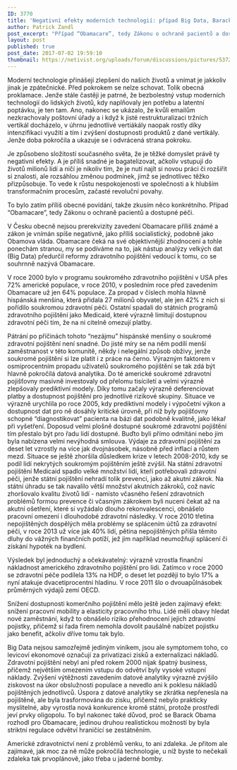 ```yaml
---
ID: 3770
title: 'Negativní efekty moderních technologií: případ Big Data, Baracka Obamy a&nbsp;Obamacare'
author: Patrick Zandl
post_excerpt: "Případ “Obamacare”, tedy Zákonu o ochraně pacientů a dostupné péči. Na něm se nám ukazuje, že moderní technologie nemají vždy jen ten zamýšlený efekt a změny, které přinášejí, mohou být složitější, komplexnější. "
layout: post
published: true
post_date: 2017-07-02 19:59:10
thumbnail: https://netivist.org/uploads/forum/discussions/pictures/53720c7355f4f50310886f02/pros-and-cons-of-obamacare.jpg
---
```

Moderní technologie přinášejí zlepšení do našich životů a vnímat je jakkoliv jinak je zpátečnické. Před pokrokem se nelze schovat. Tolik obecná proklamace. Jenže stále častěji je patrné, že bezbolestný vstup moderních technologií do lidských životů, kdy naplňovaly jen potřebu a latentní poptávku, je ten tam. Ano, nakonec se ukázalo, že kvůli emailům nezkrachovaly poštovní úřady a i když k jisté restrukturalizaci tržních vertikál docházelo, v úhrnu jednotlivé vertiákály naopak rostly díky intenzifikaci využití a tím i zvýšení dostupnosti produktů z dané vertikály. Jenže doba pokročila a ukazuje se i odvrácená strana pokroku.

Je způsobeno složitostí současného světa, že je těžké domyslet právě ty negativní efekty. A je příliš snadné je bagatelizovat, ačkoliv vstupují do životů milionů lidí a ničí je nikoliv tím, že je nutí najít si novou práci či rozšířit si znalosti, ale rozsáhlou změnou podmínek, jimž se jednotlivec těžko přizpůsobuje. To vede k růstu nespokojenosti ve společnosti a k hlubším transformačním procesům, začasté revoluční povahy.

To bylo zatím příliš obecné povídání, takže zkusím něco konkrétního. Případ “Obamacare”, tedy Zákonu o ochraně pacientů a dostupné péči.

V Česku obecně nejsou prerekvizity zavedení Obamacare příliš známé a zákon je vnímán spíše negativně, jako příliš socialistický, podobně jako Obamova vláda. Obamacare čeká na své objektivnější zhodnocení a tohle ponechám stranou, my se podíváme na to, jak nástup analýzy velkých dat (Big Data) předurčil reformy zdravotního pojištění vedoucí k tomu, co se souhrnně nazývá Obamacare.

V roce 2000 bylo v programu soukromého zdravotního pojištění v USA přes 72% americké populace, v roce 2010, v posledním roce před zavedením Obamacare už jen 64% populace. Za propad v číslech mohla hlavně hispánská menšina, která přidala 27 milionů obyvatel, ale jen 42% z nich si pořídilo soukromou zdravotní péči. Ostatní spadali do státních programů zdravotního pojištění jako Medicaid, které výrazně limitují dostupnou zdravotní péči tím, že na ni citelně omezují platby.

Pátrání po příčinách tohoto “nezájmu” hispánské menšiny o soukromé zdravotní pojištění není snadné. Do jisté míry se na něm podílí menší zaměstnanost v této komunitě, někdy i nelegální způsob obživy, jenže soukromé pojištění si lze platit i z práce na černo. Výrazným faktorem v osmiprocentním propadu uživatelů soukromého pojištění se tak zdá být hlavně pokročilá datová analytika. Do té americké soukromé zdravotní pojišťovny masivně investovaly od přelomu tisíciletí a velmi výrazně zlepšovaly prediktivní modely. Díky tomu začaly výrazně deferenciovat platby a dostupnost pojištění pro jednotlivé rizikové skupiny. Situace ve výrazně urychlila po roce 2005, kdy prediktivní modely i výpočetní výkon a dostupnost dat pro ně dosáhly kritické úrovně, při níž byly pojišťovny schopné “diagnostikovat” pacienta na bázi dat podobně kvalitně, jako lékař při vyšetření.
Doposud velmi plošně dostupné soukromé zdravotní pojištění tím přestalo být pro řadu lidí dostupné. Buďto byli přímo odmítáni nebo jim byla nabízena velmi nevýhodná smlouva. Výdaje za zdravotní pojištění za deset let vzrostly na více jak dvojnásobek, násobně před inflací a růstem mezd. Situace se ještě zhoršila důsledkem krize v letech 2008-2010, kdy se podíl lidí nekrytých soukromým pojištěním ještě zvýšil. Na státní zdravotní pojištění Medicaid spadlo velké množství lidí, kteří potřebovali zdravotní péči, jenže státní pojištění nehradí tolik prevenci, jako až akutní zákrok. Na státní úhradu se tak navalilo větší množství akutních zákroků, což navíc zhoršovalo kvalitu životů lidí - namísto včasného řešení zdravotních problémů formou prevence či včasným zákrokem byli nuceni čekat až na akutní ošetření, které si vyžádalo dlouho rekonvalescenci, obnášelo pracovní omezení i dlouhodobé zdravotní následky. V roce 2010 třetina nepojištěných dospělých měla problémy se splácením účtů za zdravotní péči, v roce 2013 už více jak 40% lidí, pětina nepojištěných přišla těmito dluhy do vážných finančních potíží, jež jim například neumožňují splácení či získání hypoték na bydlení.

Výsledek byl jednoduchý a očekávatelný: výrazně vzrostla finanční nákladnost amerického zdravotního pojištění pro lidi. Zatímco v roce 2000 se zdravotní péče podílela 13% na HDP, o deset let později to bylo 17% a nyní atakuje dvacetiprocentní hladinu. V roce 2011 šlo o dvouapůlnásobek průměrných výdajů zemí OECD.

Snížení dostupnosti komerčního pojištění mělo ještě jeden zajímavý efekt: snížení pracovní mobility a elasticity pracovního trhu. Lidé měli obavy hledat nové zaměstnání, když to obnášelo riziko přehodnocení jejich zdravotní pojistky, přičemž si řada firem nemohla dovolit paušálně nabízet pojistku jako benefit, ačkoliv dříve tomu tak bylo.

Big Data nejsou samozřejmě jediným viníkem, jsou ale symptomem toho, co levicoví ekonomové označují za privatizaci zisků a externalizaci nákladů. Zdravotní pojištění nebyl ani před rokem 2000 nijak špatný business, přičemž největším omezením vstupu do odvětví byly vysoké vstupní náklady. Zvýšení výtěžnosti zavedením datové analytiky výrazně zvýšilo ziskovost na úkor obslužnosti populace a nevedlo ani k poklesu nákladů pojištěných jednotlivců. Úspora z datové analytiky se zkrátka nepřenesla na pojištěné, ale byla trasformována do zisku, přičemž nebylo prakticky myslitelné, aby vyrostla nová konkurence kromě státní, protože prostředí jeví prvky oligopolu. To byl nakonec také důvod, proč se Barack Obama rozhodl pro Obamacare, jedinou druhou realistickou možností by byla striktní regulace odvětví hraničící se zestátněním.

Americké zdravotnictví není z problémů venku, to ani zdaleka. Je přitom ale zajímavé, jak moc za ně může pokročilá technologie, u níž byste to nečekali zdaleka tak prvoplánově, jako třeba u jaderné bomby.

